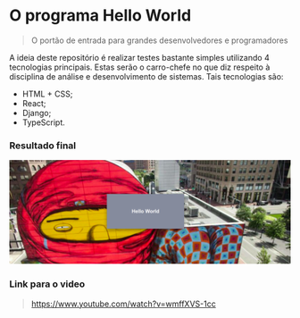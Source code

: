 # O programa Hello World

> O portão de entrada para grandes desenvolvedores e programadores

A ideia deste repositório é realizar testes bastante simples utilizando 4 tecnologias principais. Estas serão o carro-chefe no que diz respeito à disciplina de análise e desenvolvimento de sistemas. Tais tecnologias são:
* HTML + CSS;
* React;
* Django;
* TypeScript.

### Resultado final
![Exemplo da execução do código](imgs/final-result.png) 

### Link para o video
> <https://www.youtube.com/watch?v=wmffXVS-1cc>
